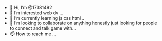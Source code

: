 - 👋 Hi, I’m @17381492
- 👀 I’m interested web dv  ...
- 🌱 I’m currently learning js css html...
- 💞️ I’m looking to collaborate on anything honestly just looking for people to connect and talk game with...
- 📫 How to reach me ...

<!---
17381492/17381492 is a ✨ special ✨ repository because its `README.md` (this file) appears on your GitHub profile.
You can click the Preview link to take a look at your changes.
--->
